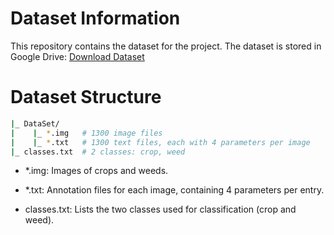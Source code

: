 # Dataset Information

This repository contains the dataset for the project.
The dataset is stored in Google Drive:
[Download Dataset](https://drive.google.com/drive/folders/1B9O6xdzr5YGHxnl470AA032b2zYpmVHb?usp=drive_link)

# Dataset Structure
```bash
|_ DataSet/
|    |_ *.img   # 1300 image files
|    |_ *.txt   # 1300 text files, each with 4 parameters per image
|_ classes.txt  # 2 classes: crop, weed
```
- *.img: Images of crops and weeds.

- *.txt: Annotation files for each image, containing 4 parameters per entry.

- classes.txt: Lists the two classes used for classification (crop and weed).
